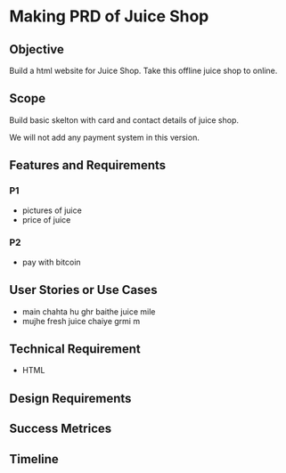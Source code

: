 # Making PRD of Juice Shop

## Objective
Build a html website for Juice Shop. Take this offline juice shop to online.

## Scope
Build basic skelton with card and contact details of juice shop.


We will not add any payment system in this version.

## Features and Requirements

### P1
- pictures of juice
- price of juice

### P2
- pay with bitcoin


## User Stories or Use Cases

- main chahta hu ghr baithe juice mile
- mujhe fresh juice chaiye grmi m


## Technical Requirement
- HTML


## Design Requirements


## Success Metrices

## Timeline

